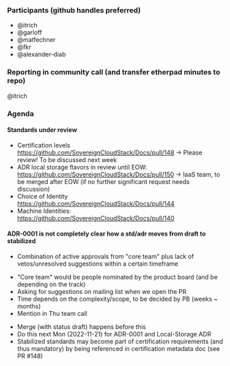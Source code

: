 ### Participants (github handles preferred)
* @itrich
* @garloff
* @matfechner
* @fkr
* @alexander-diab

### Reporting in community call (and transfer etherpad minutes to repo)
@itrich

### Agenda
#### Standards under review
* Certification levels https://github.com/SovereignCloudStack/Docs/pull/148
-> Please review! To be discussed next week
* ADR local storage flavors in review until EOW: https://github.com/SovereignCloudStack/Docs/pull/150
-> IaaS team, to be merged after EOW (if no further significant request needs discussion)
* Choice of Identity https://github.com/SovereignCloudStack/Docs/pull/144
* Machine Identities: https://github.com/SovereignCloudStack/Docs/pull/140

#### ADR-0001 is not completely clear how a std/adr moves from draft to stabilized
* Combination of active approvals from "core team" plus lack of vetos/unresolved suggestions within a certain timeframe
- "Core team" would be people nominated by the product board (and be depending on the track)
- Asking for suggestions on mailing list when we open the PR
- Time depends on the complexity/scope, to be decided by PB (weeks ~ months)
- Mention in Thu team call
* Merge (with status draft) happens before this
* Do this next Mon (2022-11-21) for  ADR-0001 and Local-Storage ADR
* Stabilized standards may become part of certification requirements (and thus mandatory) by being referenced in certification metadata doc (see PR #148)
